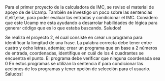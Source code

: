 Para el primer proyecto de la calculadora de IMC, se reviso el material de apoyo de de Ucamp.
También se investigo un poco sobre las sentencias if,elif,else, para poder evaluar las entradas y condicionar el IMC.
Considero que este Ucamp me esta ayudando a desarrolar habilidades de lógica para generar código que es lo que estaba buscando.
Saludos!

Se realiza el proyecto 2, el cual consiste en crear un programa para identificar la longitud de una frase. La palabra correcta debe tener entre cuatro y ocho letras, además; crear un programa que en base a 2 números de entrada, coordenadas, identifique en cuál de los 4 cuadrantes se encuentra el punto. El programa debe verificar que ninguna coordenada sea 0
En estos programas se utilizan la sentencia if para condicionar las acciones de los programas y tener opción de selección para el usuario.
Saludos!

